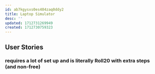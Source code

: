 ```yaml
---
id: ab7kgysxs0es404zaq0ddy2
title: Laptop Simulator
desc: ''
updated: 1712731269949
created: 1712730759323
---
```




## User Stories

### requires a lot of set up and is literally Roll20 with extra steps (and non-free)